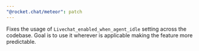 ```yaml
---
"@rocket.chat/meteor": patch
---
```


Fixes the usage of `Livechat_enabled_when_agent_idle` setting across the codebase. Goal is to use it wherever is applicable making the feature more predictable.
